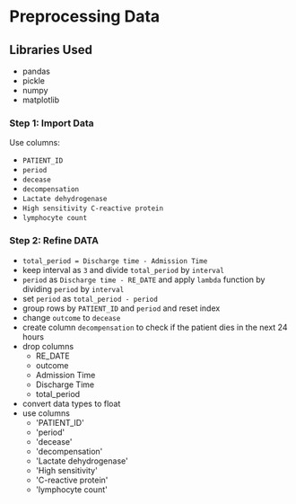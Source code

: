 # Preprocessing Data

## Libraries Used
- pandas
- pickle
- numpy
- matplotlib

### Step 1: Import Data

Use columns: 
- `PATIENT_ID`	
- `period`
- `decease`
- `decompensation`	
- `Lactate dehydrogenase`	
- `High sensitivity C-reactive protein`	
- `lymphocyte count`

### Step 2: Refine DATA

- `total_period = Discharge time - Admission Time`
- keep interval as `3` and divide `total_period` by `interval`
- `period` as `Discharge time - RE_DATE` and apply `lambda` function by dividing `period` by `interval`
- set `period` as `total_period - period`
- group rows by `PATIENT_ID` and `period` and reset index
- change `outcome` to `decease`
- create column `decompensation` to check if the patient dies in the next 24 hours
- drop columns
    - RE_DATE
    - outcome
    - Admission Time
    - Discharge Time
    - total_period
- convert data types to float
- use columns
    - 'PATIENT_ID'
    - 'period'
    - 'decease'
    - 'decompensation'
    - 'Lactate dehydrogenase'
    - 'High sensitivity' 
    - 'C-reactive protein'
    - 'lymphocyte count'